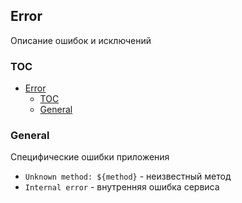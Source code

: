 ## Error

Описание ошибок и исключений

### TOC

- [Error](#error)
  - [TOC](#toc)
  - [General](#general)

### General

Специфические ошибки приложения

* `Unknown method: ${method}` - неизвестный метод
* `Internal error` - внутренняя ошибка сервиса
